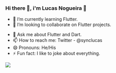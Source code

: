 ### Hi there 👋, i'm Lucas Nogueira 🙂

<!-- - 🔭 I’m currently working on --> 
- 🌱 I’m currently learning Flutter.
- 👯 I’m looking to collaborate on Flutter projects.
<!-- - 🤔 I’m looking for help with ... -->
- 💬 Ask me about Flutter and Dart.
- 📫 How to reach me: Twitter - @synclucas
- 😄 Pronouns: He/His
- ⚡ Fun fact: I like to joke about everything.


<img src="https://github-readme-stats.vercel.app/api?username=snlucas&&show_icons=true&title_color=d11b54&icon_color=a8066a&text_color=37d368&bg_color=191919">
